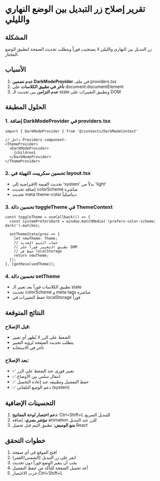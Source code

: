 # تقرير إصلاح زر التبديل بين الوضع النهاري والليلي

## المشكلة
زر التبديل بين النهاري والليلي لا يستجيب فوراً ويتطلب تحديث الصفحة لتطبيق الوضع المختار.

## الأسباب
1. **عدم تضمين DarkModeProvider** في ملف providers.tsx
2. **تأخر في تطبيق الكلاسات** على document.documentElement
3. **عدم التزامن** بين تحديث الـ state وتطبيق التغييرات على DOM

## الحلول المطبقة

### 1. إضافة DarkModeProvider في providers.tsx
```tsx
import { DarkModeProvider } from '@/contexts/DarkModeContext'

// داخل Providers component:
<ThemeProvider>
  <DarkModeProvider>
    {children}
  </DarkModeProvider>
</ThemeProvider>
```

### 2. تحسين سكريبت التهيئة في layout.tsx
- تحديث القيمة الافتراضية إلى 'system' بدلاً من 'light'
- إضافة تحديث colorScheme مباشرة
- تحديث meta theme-color ديناميكياً

### 3. تحسين دالة toggleTheme في ThemeContext
```tsx
const toggleTheme = useCallback(() => {
  const systemPrefersDark = window.matchMedia('(prefers-color-scheme: dark)').matches;
  
  setThemeState(prev => {
    let newTheme: Theme;
    // حساب الثيم الجديد
    // تطبيق التغيير فوراً على DOM
    // حفظ في localStorage
    return newTheme;
  });
}, [getResolvedTheme]);
```

### 4. تحسين دالة setTheme
- تطبيق الكلاسات فوراً بعد تغيير الـ state
- تحديث colorScheme و meta tags مباشرة
- حفظ التغييرات في localStorage فوراً

## النتائج المتوقعة

### قبل الإصلاح:
- الضغط على الزر لا يُظهر أي تغيير
- يتطلب تحديث الصفحة لرؤية التغيير
- تأخر في الاستجابة

### بعد الإصلاح:
- ✅ تغيير فوري عند الضغط على الزر
- ✅ انتقال سلس بين الأوضاع
- ✅ حفظ التفضيل وتطبيقه عند إعادة التحميل
- ✅ دعم الوضع التلقائي (system)

## التحسينات الإضافية

1. **دعم اختصار لوحة المفاتيح**: Ctrl+Shift+L للتبديل السريع
2. **مؤشر بصري**: إضافة animation للزر عند التبديل
3. **منع الوميض**: تطبيق الثيم قبل تحميل React

## خطوات التحقق

1. افتح الموقع في أي صفحة
2. انقر على زر التبديل (الشمس/القمر)
3. يجب أن يتغير الوضع فوراً دون تحديث
4. أعد تحميل الصفحة للتأكد من حفظ التفضيل
5. جرب الاختصار Ctrl+Shift+L 
